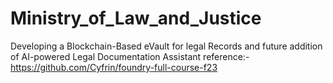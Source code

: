 # Ministry_of_Law_and_Justice
Developing a Blockchain-Based eVault for legal Records and future addition of AI-powered Legal Documentation Assistant
reference:-
  https://github.com/Cyfrin/foundry-full-course-f23
